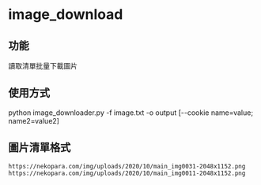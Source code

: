 # image_download
## 功能
讀取清單批量下載圖片

## 使用方式
python image_downloader.py -f image.txt -o output [--cookie name=value; name2=value2]

## 圖片清單格式
```
https://nekopara.com/img/uploads/2020/10/main_img0031-2048x1152.png
https://nekopara.com/img/uploads/2020/10/main_img0011-2048x1152.png
```
